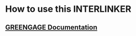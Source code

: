 # How to use this INTERLINKER

## [GREENGAGE Documentation](https://greengage-project.github.io/Documentation/tools/wordpress/)

